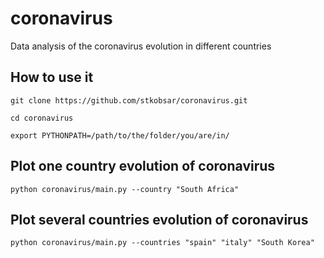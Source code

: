 # coronavirus
Data analysis of the coronavirus evolution in different countries

## How to use it

    git clone https://github.com/stkobsar/coronavirus.git

    cd coronavirus

    export PYTHONPATH=/path/to/the/folder/you/are/in/


## Plot one country evolution of coronavirus

    python coronavirus/main.py --country "South Africa"
    
## Plot several countries evolution of coronavirus

    python coronavirus/main.py --countries "spain" "italy" "South Korea"
